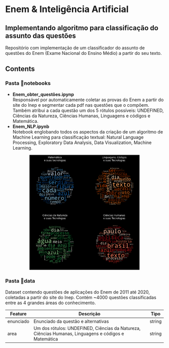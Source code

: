 # Enem & Inteligência Artificial
## Implementando algoritmo para classificação do assunto das questões

Repositório com implementação de um classificador do assunto de questões do Enem (Exame Nacional do Ensino Médio) a partir do seu texto.


## Contents

### Pasta 📁**notebooks**
- **Enem_obter_questões.ipynp**  
Responsável por automaticamente coletar as provas do Enem a partir do site do Inep e segmentar cada pdf nas questões que o compõem. Também atribui a cada questão um dos 5 rótulos possíveis: UNDEFINED, Ciências da Natureza, Ciências Humanas, Linguagens e códigos e Matemática.
- **Enem_NLP.ipynb**  
Notebook englobando todos os aspectos da criação de um algoritmo de Machine Learning para classificação textual: Natural Language Processing, Exploratory Data Analysis, Data Visualization, Machine Learning.

<p align="center">
  <img src="https://github.com/jaumpedro214/enem-nlp-classification/blob/main/imgs/wordcloudenem.png" width="350" title="hover text">
</p>

### Pasta 📁**data**

Dataset contendo questões de aplicações do Enem de 2011 até 2020, coletadas a partir do site do Inep. Contém ~4000 questões classificadas entre as 4 grandes áreas do conhecimento.

| Feature | Descrição  | Tipo  |
|---|---|---|
|  enunciado |  Enunciado da questão e alternativas |  string |
|  area |  Um dos rótulos: UNDEFINED, Ciências da Natureza, Ciências Humanas, Linguagens e códigos e Matemática | string  |
